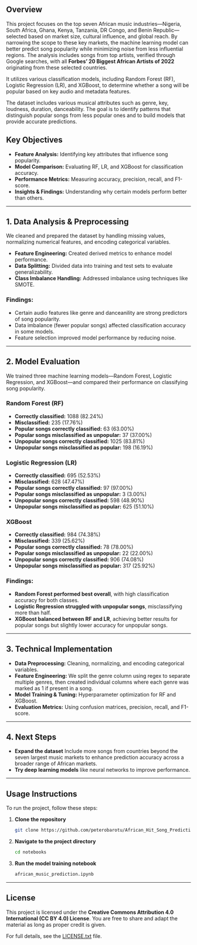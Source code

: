 ## **Overview**  

This project focuses on the top seven African music industries—Nigeria, South Africa, Ghana, Kenya, Tanzania, DR Congo, and Benin Republic—selected based on market size, cultural influence, and global reach.
By narrowing the scope to these key markets, the machine learning model can better predict song popularity while minimizing noise from less influential regions. 
The analysis includes songs from top artists, verified through Google searches, with all **Forbes’ 20 Biggest African Artists of 2022** originating from these selected countries.

It utilizes various classification models, including Random Forest (RF), Logistic Regression (LR), and XGBoost, to determine whether a song will be popular based on key audio and metadata features.

The dataset includes various musical attributes such as genre, key, loudness, duration, danceability. The goal is to identify patterns that distinguish popular songs from less popular ones and to build models that provide accurate predictions.

## **Key Objectives**  
- **Feature Analysis:** Identifying key attributes that influence song popularity.  
- **Model Comparison:** Evaluating RF, LR, and XGBoost for classification accuracy.  
- **Performance Metrics:** Measuring accuracy, precision, recall, and F1-score.  
- **Insights & Findings:** Understanding why certain models perform better than others.  

---

## **1. Data Analysis & Preprocessing**  
We cleaned and prepared the dataset by handling missing values, normalizing numerical features, and encoding categorical variables.

- **Feature Engineering:** Created derived metrics to enhance model performance.
- **Data Splitting:** Divided data into training and test sets to evaluate generalizability.
- **Class Imbalance Handling:** Addressed imbalance using techniques like SMOTE.

### **Findings:**  
- Certain audio features like genre and danceanility are strong predictors of song popularity.
- Data imbalance (fewer popular songs) affected classification accuracy in some models.
- Feature selection improved model performance by reducing noise.

---

## **2. Model Evaluation**  
We trained three machine learning models—Random Forest, Logistic Regression, and XGBoost—and compared their performance on classifying song popularity.

### **Random Forest (RF)**  
- **Correctly classified:** 1088 (82.24%)  
- **Misclassified:** 235 (17.76%)  
- **Popular songs correctly classified:** 63 (63.00%)  
- **Popular songs misclassified as unpopular:** 37 (37.00%)  
- **Unpopular songs correctly classified:** 1025 (83.81%)  
- **Unpopular songs misclassified as popular:** 198 (16.19%)  

### **Logistic Regression (LR)**  
- **Correctly classified:** 695 (52.53%)  
- **Misclassified:** 628 (47.47%)  
- **Popular songs correctly classified:** 97 (97.00%)  
- **Popular songs misclassified as unpopular:** 3 (3.00%)  
- **Unpopular songs correctly classified:** 598 (48.90%)  
- **Unpopular songs misclassified as popular:** 625 (51.10%)  

### **XGBoost**  
- **Correctly classified:** 984 (74.38%)  
- **Misclassified:** 339 (25.62%)  
- **Popular songs correctly classified:** 78 (78.00%)  
- **Popular songs misclassified as unpopular:** 22 (22.00%)  
- **Unpopular songs correctly classified:** 906 (74.08%)  
- **Unpopular songs misclassified as popular:** 317 (25.92%)  

### **Findings:**  
- **Random Forest performed best overall**, with high classification accuracy for both classes.
- **Logistic Regression struggled with unpopular songs**, misclassifying more than half.
- **XGBoost balanced between RF and LR**, achieving better results for popular songs but slightly lower accuracy for unpopular songs.

---

## **3. Technical Implementation**  
- **Data Preprocessing:** Cleaning, normalizing, and encoding categorical variables.  
- **Feature Engineering:** We split the genre column using regex to separate multiple genres, then created individual columns where each genre was marked as 1 if present in a song.
- **Model Training & Tuning:** Hyperparameter optimization for RF and XGBoost.  
- **Evaluation Metrics:** Using confusion matrices, precision, recall, and F1-score.  

---

## **4. Next Steps**  
- **Expand the dataset** Include more songs from countries beyond the seven largest music markets to enhance prediction accuracy across a broader range of African markets.
- **Try deep learning models** like neural networks to improve performance.  

---

## **Usage Instructions**  
To run the project, follow these steps:

1. **Clone the repository**  
   ```bash
   git clone https://github.com/peterobarotu/African_Hit_Song_Prediction.git
   ```  
2. **Navigate to the project directory**  
   ```bash
   cd notebooks
   ```  
3. **Run the model training notebook**  
   ```bash
   african_music_prediction.ipynb
   ```  

---

## **License**  
This project is licensed under the **Creative Commons Attribution 4.0 International (CC BY 4.0) License**. You are free to share and adapt the material as long as proper credit is given.  

For full details, see the [LICENSE.txt](./LICENSE.txt) file.  

